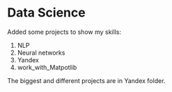 # Data Science

Added some projects to show my skills:
1) NLP
2) Neural networks
3) Yandex
4) work_with_Matpotlib
   
The biggest and different projects are in Yandex folder.
